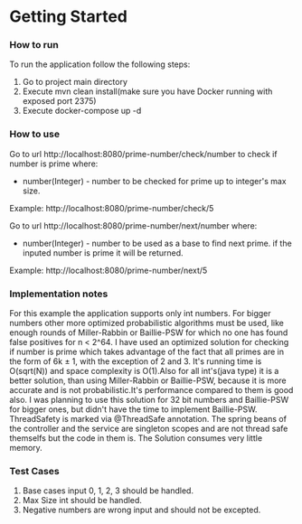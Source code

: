 # Getting Started

### How to run
To run the application follow the following steps:
1. Go to project main directory
2. Execute mvn clean install(make sure you have Docker running with exposed port 2375)
3. Execute docker-compose up -d
### How to use
Go to url http://localhost:8080/prime-number/check/number to check if number is prime where:
* number(Integer) - number to be checked for prime up to integer's max size.

Example: http://localhost:8080/prime-number/check/5

Go to url http://localhost:8080/prime-number/next/number where:
* number(Integer) - number to be used as a base to find next prime. if the inputed number is prime it will be returned.

Example: http://localhost:8080/prime-number/next/5

### Implementation notes
For this example the application supports only int numbers. 
For bigger numbers other more optimized probabilistic algorithms must be used, 
like enough rounds of Miller-Rabbin or Baillie-PSW for which no one has found false positives for n < 2^64.
I have used an optimized solution for checking if number is prime which takes advantage of the fact that all primes are in the form of 6k ± 1, with the exception of 2 and 3. It's running time is O(sqrt(N)) and space complexity is O(1).Also for all int's(java type) it is a better solution, than using Miller-Rabbin or Baillie-PSW, because it is more accurate and is not probabilistic.It's performance compared to them is good also.
I was planning to use this solution for 32 bit numbers and Baillie-PSW for bigger ones, but didn't have the time to implement Baillie-PSW.
ThreadSafety is marked via @ThreadSafe annotation. 
The spring beans of the controller and the service are singleton scopes and are not thread safe themselfs but the code in them is.
The Solution consumes very little memory.
### Test Cases
1. Base cases input 0, 1, 2, 3 should be handled.
2. Max Size int should be handled.
3. Negative numbers are wrong input and should not be excepted.
